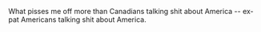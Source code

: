 What pisses me off more than Canadians talking shit about America -- ex-pat Americans talking shit about America.
